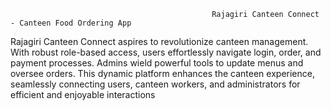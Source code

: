                                                  Rajagiri Canteen Connect - Canteen Food Ordering App

Rajagiri Canteen Connect aspires to revolutionize canteen management. With robust role-based access, users effortlessly navigate login, order, and payment processes. Admins wield powerful tools to update menus and oversee orders. This dynamic platform enhances the canteen experience, seamlessly connecting users, canteen workers, and administrators for efficient and enjoyable interactions

